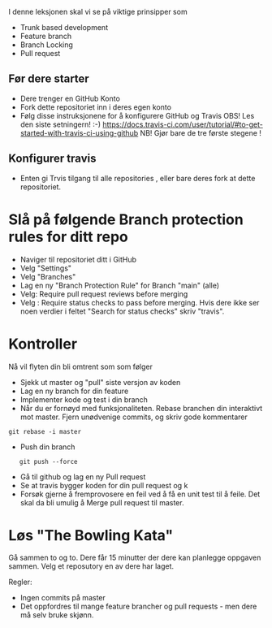 
I denne leksjonen skal vi se på viktige prinsipper som 

- Trunk based development 
- Feature branch
- Branch Locking 
- Pull request


## Før dere starter

- Dere trenger en GitHub Konto
- Fork dette repositoriet inn i deres egen konto
- Følg disse instruksjonene for å konfigurere GitHub og Travis OBS! Les den siste setningern! :-)  <https://docs.travis-ci.com/user/tutorial/#to-get-started-with-travis-ci-using-github> NB! Gjør bare de tre første stegene ! 

## Konfigurer travis 

- Enten gi Trvis tilgang til alle repositories , eller bare deres fork at dette repositoriet. 


# Slå på følgende Branch protection rules for ditt repo

- Naviger til repositoriet ditt i GitHub
- Velg "Settings"
- Velg "Branches"
- Lag en ny "Branch Protection Rule" for Branch "main" (alle) 
- Velg: Require pull request reviews before merging
- Velg : Require status checks to pass before merging. Hvis dere ikke ser noen verdier i feltet "Search for status checks" skriv "travis". 

# Kontroller 

Nå vil flyten din bli omtrent som som følger

- Sjekk ut master og "pull" siste versjon av koden
- Lag en ny branch for din feature
- Implementer kode og test i din branch 
- Når du er fornøyd med funksjonaliteten. Rebase branchen din interaktivt mot master. Fjern unødvenige commits, og skriv gode kommentarer
 ```
 git rebase -i master
 ```
- Push din branch
```
   git push --force
```
- Gå til github og lag en ny Pull request
- Se at travis bygger koden for din pull request og k
- Forsøk gjerne å fremprovosere en feil ved å få en unit test til å feile. Det skal da bli umulig å Merge 
pull request til master.

# Løs "The Bowling Kata"

Gå sammen to og to. Dere får 15 minutter der dere kan planlegge oppgaven sammen. Velg et reposutory en av dere har laget. 

Regler:

- Ingen commits på master
- Det oppfordres til mange feature brancher og pull requests - men dere må selv bruke skjønn. 
 
